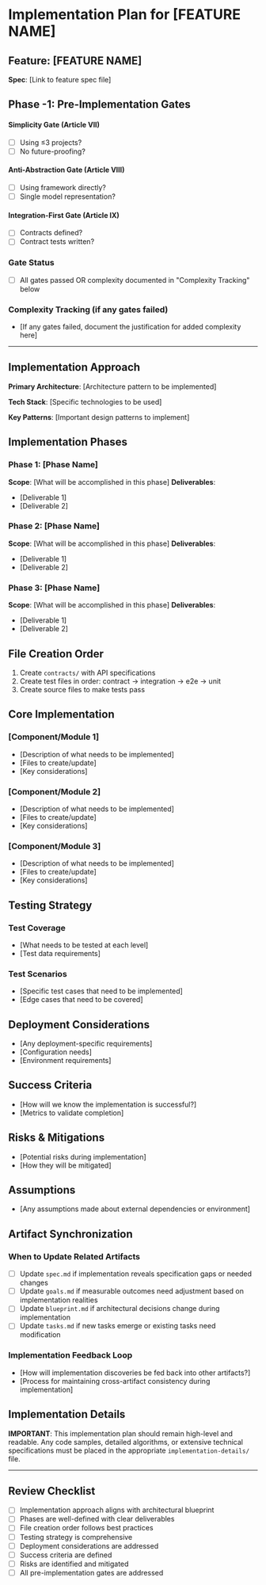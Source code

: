 # Implementation Plan for [FEATURE NAME]

## Feature: [FEATURE NAME]
**Spec**: [Link to feature spec file]

## Phase -1: Pre-Implementation Gates
#### Simplicity Gate (Article VII)
- [ ] Using ≤3 projects?
- [ ] No future-proofing?

#### Anti-Abstraction Gate (Article VIII)
- [ ] Using framework directly?
- [ ] Single model representation?

#### Integration-First Gate (Article IX)
- [ ] Contracts defined?
- [ ] Contract tests written?

### Gate Status
- [ ] All gates passed OR complexity documented in "Complexity Tracking" below

### Complexity Tracking (if any gates failed)
- [If any gates failed, document the justification for added complexity here]

---

## Implementation Approach
**Primary Architecture**: [Architecture pattern to be implemented]

**Tech Stack**: [Specific technologies to be used]

**Key Patterns**: [Important design patterns to implement]

## Implementation Phases
### Phase 1: [Phase Name]
**Scope**: [What will be accomplished in this phase]
**Deliverables**:
- [Deliverable 1]
- [Deliverable 2]

### Phase 2: [Phase Name]
**Scope**: [What will be accomplished in this phase]
**Deliverables**:
- [Deliverable 1]
- [Deliverable 2]

### Phase 3: [Phase Name]
**Scope**: [What will be accomplished in this phase]
**Deliverables**:
- [Deliverable 1]
- [Deliverable 2]

## File Creation Order
1. Create `contracts/` with API specifications
2. Create test files in order: contract → integration → e2e → unit
3. Create source files to make tests pass

## Core Implementation
### [Component/Module 1]
- [Description of what needs to be implemented]
- [Files to create/update]
- [Key considerations]

### [Component/Module 2]
- [Description of what needs to be implemented]
- [Files to create/update]
- [Key considerations]

### [Component/Module 3]
- [Description of what needs to be implemented]
- [Files to create/update]
- [Key considerations]

## Testing Strategy
### Test Coverage
- [What needs to be tested at each level]
- [Test data requirements]

### Test Scenarios
- [Specific test cases that need to be implemented]
- [Edge cases that need to be covered]

## Deployment Considerations
- [Any deployment-specific requirements]
- [Configuration needs]
- [Environment requirements]

## Success Criteria
- [How will we know the implementation is successful?]
- [Metrics to validate completion]

## Risks & Mitigations
- [Potential risks during implementation]
- [How they will be mitigated]

## Assumptions
- [Any assumptions made about external dependencies or environment]

## Artifact Synchronization
### When to Update Related Artifacts
- [ ] Update `spec.md` if implementation reveals specification gaps or needed changes
- [ ] Update `goals.md` if measurable outcomes need adjustment based on implementation realities
- [ ] Update `blueprint.md` if architectural decisions change during implementation
- [ ] Update `tasks.md` if new tasks emerge or existing tasks need modification

### Implementation Feedback Loop
- [How will implementation discoveries be fed back into other artifacts?]
- [Process for maintaining cross-artifact consistency during implementation]

## Implementation Details
**IMPORTANT**: This implementation plan should remain high-level and readable.
Any code samples, detailed algorithms, or extensive technical specifications
must be placed in the appropriate `implementation-details/` file.

---

## Review Checklist
- [ ] Implementation approach aligns with architectural blueprint
- [ ] Phases are well-defined with clear deliverables
- [ ] File creation order follows best practices
- [ ] Testing strategy is comprehensive
- [ ] Deployment considerations are addressed
- [ ] Success criteria are defined
- [ ] Risks are identified and mitigated
- [ ] All pre-implementation gates are addressed